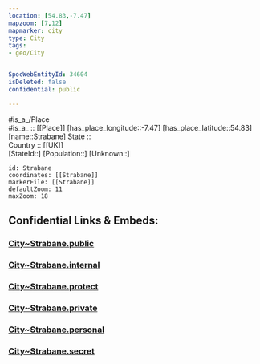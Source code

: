 ```yaml
---
location: [54.83,-7.47] 
mapzoom: [7,12] 
mapmarker: city 
type: City
tags:
- geo/City


SpocWebEntityId: 34604
isDeleted: false
confidential: public

---
```

#is_a_/Place  
#is_a_ :: [[Place]] 
[has_place_longitude::-7.47] 
[has_place_latitude::54.83] 
[name::Strabane] 
State ::  
Country :: [[UK]]  
[StateId::] 
[Population::] 
[Unknown::] 


```leaflet
id: Strabane
coordinates: [[Strabane]] 
markerFile: [[Strabane]] 
defaultZoom: 11 
maxZoom: 18
```


## Confidential Links & Embeds: 

### [City~Strabane.public](/_public/\Earth\Continent\Europe\Europe~North\UK\Ireland~North\counties~Ireland~North\Derry-City_and_Strabane\cities~DerryCityandStrabane\StrabaneCity~Strabane.public.md) 

### [City~Strabane.internal](/_internal/\Earth\Continent\Europe\Europe~North\UK\Ireland~North\counties~Ireland~North\Derry-City_and_Strabane\cities~DerryCityandStrabane\StrabaneCity~Strabane.internal.md) 

### [City~Strabane.protect](/_protect/\Earth\Continent\Europe\Europe~North\UK\Ireland~North\counties~Ireland~North\Derry-City_and_Strabane\cities~DerryCityandStrabane\StrabaneCity~Strabane.protect.md) 

### [City~Strabane.private](/_private/\Earth\Continent\Europe\Europe~North\UK\Ireland~North\counties~Ireland~North\Derry-City_and_Strabane\cities~DerryCityandStrabane\StrabaneCity~Strabane.private.md) 

### [City~Strabane.personal](/_personal/\Earth\Continent\Europe\Europe~North\UK\Ireland~North\counties~Ireland~North\Derry-City_and_Strabane\cities~DerryCityandStrabane\StrabaneCity~Strabane.personal.md) 

### [City~Strabane.secret](/_secret/\Earth\Continent\Europe\Europe~North\UK\Ireland~North\counties~Ireland~North\Derry-City_and_Strabane\cities~DerryCityandStrabane\StrabaneCity~Strabane.secret.md)

